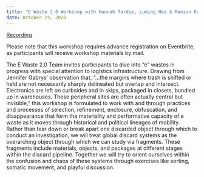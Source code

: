```yaml
---
title: "E Waste 2.0 Workshop with Hannah Tardie, Luming Hao & Manion Kuhn"
date: October 23, 2020
---
```


[Recording](https://nyu.zoom.us/rec/share/wa9RR0tm0MbulhHUkA7rnV-qAmgs60ims3VV2P12GVcJocbBRAp95rXBBaIRC178.EWorFojdZFGgfAoJ?startTime=1603485285000)

Please note that this workshop requires advance registration on Eventbrite, as participants will receive workshop materials by mail.

The E Waste 2.0 Team invites participants to dive into “e” wastes in progress with special attention to logistics infrastructure. Drawing from Jennifer Gabrys’ observation that, “...the margins where trash is shifted or held are not necessarily sharply delineated but overlap and intersect. Electronics are left on curbsides and in skips, packaged in closets, bundled up in warehouses. These peripheral sites are often actually central but invisible,” this workshop is formulated to work with and through practices and processes of selection, refinement, enclosure, obfuscation, and disappearance that form the materiality and performative capacity of e waste as it moves through historical and political lineages of mobility. Rather than tear down or break apart one discarded object through which to conduct an investigation, we will treat global discard systems as the overarching object through which we can study via fragments. These fragments include materials, objects, and packages at different stages within the discard pipeline. Together we will try to orient ourselves within the confusion and chaos of these systems through exercises like sorting, somatic movement, and playful discussion.
